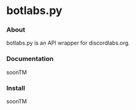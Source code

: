 # botlabs.py
### About
botlabs.py is an API wrapper for discordlabs.org.

### Documentation
soonTM

### Install
soonTM